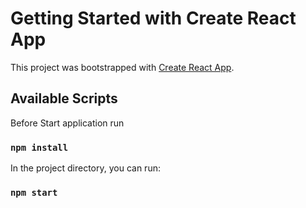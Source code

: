 # Getting Started with Create React App

This project was bootstrapped with [Create React App](https://github.com/facebook/create-react-app).

## Available Scripts

Before Start application run 
### `npm install`

In the project directory, you can run:
### `npm start`
